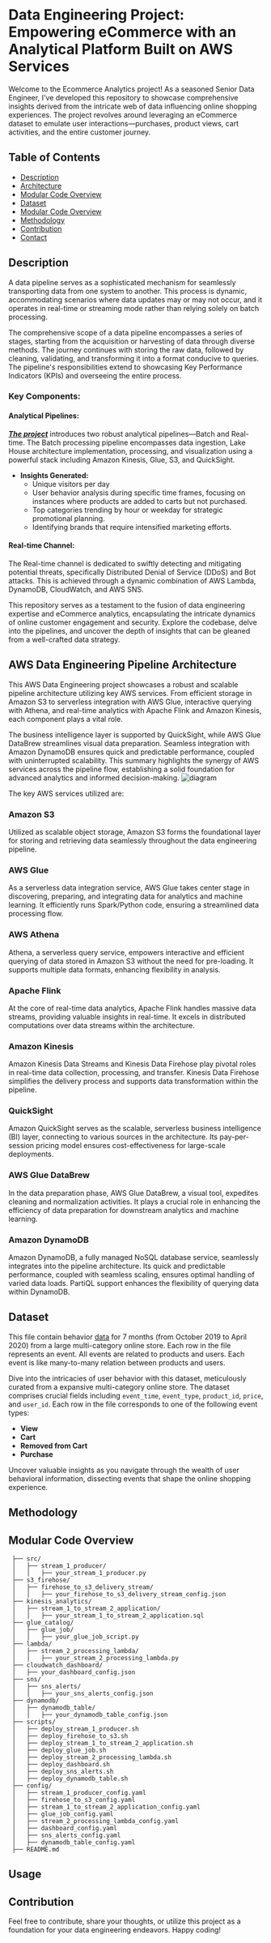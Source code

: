 # Data Engineering Project: Empowering eCommerce with an Analytical Platform Built on AWS Services

Welcome to the Ecommerce Analytics project! As a seasoned Senior Data Engineer, I've developed this repository to showcase comprehensive insights derived from the intricate web of data influencing online shopping experiences. The project revolves around leveraging an eCommerce dataset to emulate user interactions—purchases, product views, cart activities, and the entire customer journey.

## Table of Contents 

- [Description](#description) 
- [Architecture](#architecture)
- [Modular Code Overview](#modular-code-overview)
- [Dataset](#Dataset)
- [Modular Code Overview](#modular-code-overview)
- [Methodology](#Methodology)
- [Contribution](#contribution)
- [Contact](#contact)

## Description

A data pipeline serves as a sophisticated mechanism for seamlessly transporting data from one system to another. This process is dynamic, accommodating scenarios where data updates may or may not occur, and it operates in real-time or streaming mode rather than relying solely on batch processing.

The comprehensive scope of a data pipeline encompasses a series of stages, starting from the acquisition or harvesting of data through diverse methods. The journey continues with storing the raw data, followed by cleaning, validating, and transforming it into a format conducive to queries. The pipeline's responsibilities extend to showcasing Key Performance Indicators (KPIs) and overseeing the entire process.

### Key Components:

#### Analytical Pipelines:

***[The project](https://github.com/diegovillatoromx/aws_big_data_project_eccomerce/)*** introduces two robust analytical pipelines—Batch and Real-time. The Batch processing pipeline encompasses data ingestion, Lake House architecture implementation, processing, and visualization using a powerful stack including Amazon Kinesis, Glue, S3, and QuickSight.

- **Insights Generated:**
  - Unique visitors per day
  - User behavior analysis during specific time frames, focusing on instances where products are added to carts but not purchased.
  - Top categories trending by hour or weekday for strategic promotional planning.
  - Identifying brands that require intensified marketing efforts.

#### Real-time Channel:
The Real-time channel is dedicated to swiftly detecting and mitigating potential threats, specifically Distributed Denial of Service (DDoS) and Bot attacks. This is achieved through a dynamic combination of AWS Lambda, DynamoDB, CloudWatch, and AWS SNS.

This repository serves as a testament to the fusion of data engineering expertise and eCommerce analytics, encapsulating the intricate dynamics of online customer engagement and security. Explore the codebase, delve into the pipelines, and uncover the depth of insights that can be gleaned from a well-crafted data strategy.


## AWS Data Engineering Pipeline Architecture

This AWS Data Engineering project showcases a robust and scalable pipeline architecture utilizing key AWS services. From efficient storage in Amazon S3 to serverless integration with AWS Glue, interactive querying with Athena, and real-time analytics with Apache Flink and Amazon Kinesis, each component plays a vital role.

The business intelligence layer is supported by QuickSight, while AWS Glue DataBrew streamlines visual data preparation. Seamless integration with Amazon DynamoDB ensures quick and predictable performance, coupled with uninterrupted scalability. This summary highlights the synergy of AWS services across the pipeline flow, establishing a solid foundation for advanced analytics and informed decision-making.
![diagram](https://github.com/diegovillatoromx/aws_big_data_project_eccomerce/blob/main/ecomm_platform.png)

The  key AWS services utilized are:
### Amazon S3

Utilized as scalable object storage, Amazon S3 forms the foundational layer for storing and retrieving data seamlessly throughout the data engineering pipeline.

### AWS Glue

As a serverless data integration service, AWS Glue takes center stage in discovering, preparing, and integrating data for analytics and machine learning. It efficiently runs Spark/Python code, ensuring a streamlined data processing flow.

### AWS Athena

Athena, a serverless query service, empowers interactive and efficient querying of data stored in Amazon S3 without the need for pre-loading. It supports multiple data formats, enhancing flexibility in analysis.

### Apache Flink

At the core of real-time data analytics, Apache Flink handles massive data streams, providing valuable insights in real-time. It excels in distributed computations over data streams within the architecture.

### Amazon Kinesis

Amazon Kinesis Data Streams and Kinesis Data Firehose play pivotal roles in real-time data collection, processing, and transfer. Kinesis Data Firehose simplifies the delivery process and supports data transformation within the pipeline.

### QuickSight

Amazon QuickSight serves as the scalable, serverless business intelligence (BI) layer, connecting to various sources in the architecture. Its pay-per-session pricing model ensures cost-effectiveness for large-scale deployments.

### AWS Glue DataBrew

In the data preparation phase, AWS Glue DataBrew, a visual tool, expedites cleaning and normalization activities. It plays a crucial role in enhancing the efficiency of data preparation for downstream analytics and machine learning.

### Amazon DynamoDB

Amazon DynamoDB, a fully managed NoSQL database service, seamlessly integrates into the pipeline architecture. Its quick and predictable performance, coupled with seamless scaling, ensures optimal handling of varied data loads. PartiQL support enhances the flexibility of querying data within DynamoDB.


## Dataset

This file contain behavior [data](https://www.kaggle.com/datasets/mkechinov/ecommerce-behavior-data-from-multi-category-store/data) for 7 months (from October 2019 to April 2020) from a large multi-category online store. Each row in the file represents an event. All events are related to products and users. Each event is like many-to-many relation between products and users.

Dive into the intricacies of user behavior with this dataset, meticulously curated from a expansive multi-category online store. The dataset comprises crucial fields including `event_time`, `event_type`, `product_id`, `price`, and `user_id`. Each row in the file corresponds to one of the following event types:

- **View**
- **Cart**
- **Removed from Cart**
- **Purchase**

Uncover valuable insights as you navigate through the wealth of user behavioral information, dissecting events that shape the online shopping experience.

## Methodology


## Modular Code Overview
```arduino
 ├── src/
 │   ├── stream_1_producer/
 │   │   ├── your_stream_1_producer.py
 ├── s3_firehose/
 │   ├── firehose_to_s3_delivery_stream/
 │   │   ├── your_firehose_to_s3_delivery_stream_config.json
 ├── kinesis_analytics/
 │   ├── stream_1_to_stream_2_application/
 │   │   ├── your_stream_1_to_stream_2_application.sql
 ├── glue_catalog/
 │   ├── glue_job/
 │   │   ├── your_glue_job_script.py
 ├── lambda/
 │   ├── stream_2_processing_lambda/
 │   │   ├── your_stream_2_processing_lambda.py
 ├── cloudwatch_dashboard/
 │   ├── your_dashboard_config.json
 ├── sns/
 │   ├── sns_alerts/
 │   │   ├── your_sns_alerts_config.json
 ├── dynamodb/
 │   ├── dynamodb_table/
 │   │   ├── your_dynamodb_table_config.json
 ├── scripts/
 │   ├── deploy_stream_1_producer.sh
 │   ├── deploy_firehose_to_s3.sh
 │   ├── deploy_stream_1_to_stream_2_application.sh
 │   ├── deploy_glue_job.sh
 │   ├── deploy_stream_2_processing_lambda.sh
 │   ├── deploy_dashboard.sh
 │   ├── deploy_sns_alerts.sh
 │   ├── deploy_dynamodb_table.sh
 ├── config/
 │   ├── stream_1_producer_config.yaml
 │   ├── firehose_to_s3_config.yaml
 │   ├── stream_1_to_stream_2_application_config.yaml
 │   ├── glue_job_config.yaml
 │   ├── stream_2_processing_lambda_config.yaml
 │   ├── dashboard_config.yaml
 │   ├── sns_alerts_config.yaml
 │   ├── dynamodb_table_config.yaml
 ├── README.md
```

## Usage
## Contribution
Feel free to contribute, share your thoughts, or utilize this project as a foundation for your data engineering endeavors. Happy coding!

